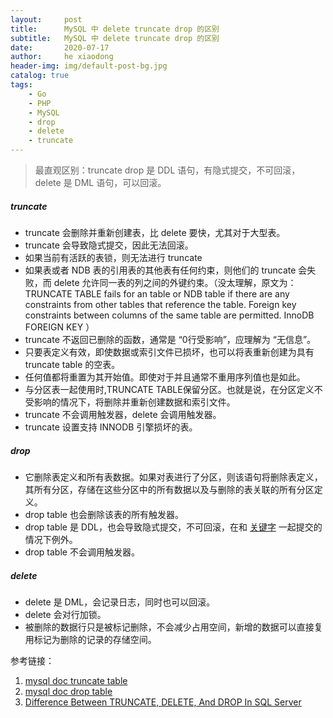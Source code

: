 ```yaml
---
layout:     post
title:      MySQL 中 delete truncate drop 的区别
subtitle:   MySQL 中 delete truncate drop 的区别
date:       2020-07-17
author:     he xiaodong
header-img: img/default-post-bg.jpg
catalog: true
tags:
    - Go
    - PHP
    - MySQL
    - drop
    - delete
    - truncate
---
```


> 最直观区别：truncate drop 是 DDL 语句，有隐式提交，不可回滚，delete 是 DML 语句，可以回滚。

##### truncate
- truncate 会删除并重新创建表，比 delete 要快，尤其对于大型表。
- truncate 会导致隐式提交，因此无法回滚。
- 如果当前有活跃的表锁，则无法进行 truncate
- 如果表或者 NDB 表的引用表的其他表有任何约束，则他们的 truncate 会失败，而 delete 允许同一表的列之间的外键约束。（没太理解，原文为：TRUNCATE TABLE fails for an table or NDB table if there are any constraints from other tables that reference the table. Foreign key constraints between columns of the same table are permitted. InnoDB FOREIGN KEY
）
- truncate 不返回已删除的函数，通常是 “0行受影响”，应理解为 “无信息”。
- 只要表定义有效，即使数据或索引文件已损坏，也可以将表重新创建为具有 truncate table 的空表。
- 任何值都将重置为其开始值。即使对于并且通常不重用序列值也是如此。
- 与分区表一起使用时,TRUNCATE TABLE保留分区。也就是说，在分区定义不受影响的情况下，将删除并重新创建数据和索引文件。
- truncate 不会调用触发器，delete 会调用触发器。
- truncate 设置支持 INNODB 引擎损坏的表。

##### drop
- 它删除表定义和所有表数据。如果对表进行了分区，则该语句将删除表定义，其所有分区，存储在这些分区中的所有数据以及与删除的表关联的所有分区定义。
- drop table 也会删除该表的所有触发器。
- drop table 是 DDL，也会导致隐式提交，不可回滚，在和 [关键字](https://dev.mysql.com/doc/refman/8.0/en/implicit-commit.html) 一起提交的情况下例外。
- drop table 不会调用触发器。


##### delete
- delete 是 DML，会记录日志，同时也可以回滚。
- delete 会对行加锁。
- 被删除的数据行只是被标记删除，不会减少占用空间，新增的数据可以直接复用标记为删除的记录的存储空间。


参考链接：
1. [mysql doc truncate table](https://dev.mysql.com/doc/refman/8.0/en/truncate-table.html)
1. [mysql doc drop table](https://dev.mysql.com/doc/refman/8.0/en/drop-table.html)
3. [Difference Between TRUNCATE, DELETE, And DROP In SQL Server](https://www.c-sharpcorner.com/blogs/difference-between-truncate-delete-and-drop-in-sql-server1)